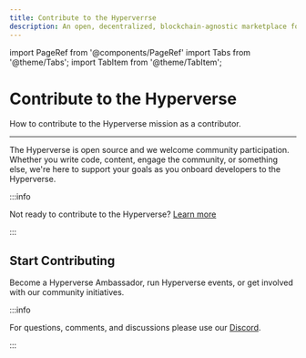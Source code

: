 ```yaml
---
title: Contribute to the Hyperverrse
description: An open, decentralized, blockchain-agnostic marketplace for composable smart contracts
---
```


import PageRef from '@components/PageRef'
import Tabs from '@theme/Tabs';
import TabItem from '@theme/TabItem';

# Contribute to the Hyperverse

How to contribute to the Hyperverse mission as a contributor.

---

The Hyperverse is open source and we welcome community participation. Whether you write code, content, engage the community, or something else, we're here to support your goals as you onboard developers to the Hyperverse.

:::info

Not ready to contribute to the Hyperverse? [Learn more](../basics/welcome.md)

:::

## Start Contributing

Become a Hyperverse Ambassador, run Hyperverse events, or get involved with our community initiatives.

<PageRef url="ambassadors/overview" pageName="Ambassadors" />
<PageRef url="events/overview" pageName="Events" />
<PageRef url="bounty-program" pageName="Bounty Program" />
<PageRef url="code-of-conduct" pageName="Code of Conduct" />

:::info

For questions, comments, and discussions please use our [Discord](https://discord.com/invite/uqecGxg).

:::
